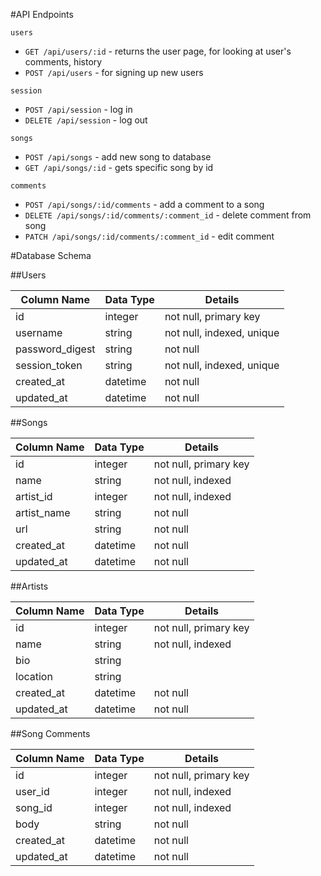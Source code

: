 #API Endpoints

`users`

- `GET /api/users/:id` - returns the user page, for looking at user's comments, history
- `POST /api/users` - for signing up new users

`session`

- `POST /api/session` - log in
- `DELETE /api/session` - log out

`songs`

- `POST /api/songs` - add new song to database
- `GET /api/songs/:id` - gets specific song by id

`comments`

- `POST /api/songs/:id/comments` - add a comment to a song
- `DELETE /api/songs/:id/comments/:comment_id` - delete comment from song
- `PATCH /api/songs/:id/comments/:comment_id` - edit comment

#Database Schema

##Users

| Column Name     | Data Type | Details                   |
|-----------------|-----------|---------------------------|
| id              | integer   | not null, primary key     |
| username        | string    | not null, indexed, unique |
| password_digest | string    | not null                  |
| session_token   | string    | not null, indexed, unique |
| created_at      | datetime  | not null                  |
| updated_at      | datetime  | not null                  |

##Songs

| Column Name | Data Type | Details               |
|-------------|-----------|-----------------------|
| id          | integer   | not null, primary key |
| name        | string    | not null, indexed     |
| artist_id   | integer   | not null, indexed     |
| artist_name | string    | not null              |
| url         | string    | not null              |
| created_at  | datetime  | not null              |
| updated_at  | datetime  | not null              |

##Artists

| Column Name | Data Type | Details               |
|-------------|-----------|-----------------------|
| id          | integer   | not null, primary key |
| name        | string    | not null, indexed     |
| bio         | string    |                       |
| location    | string    |                       |
| created_at  | datetime  | not null              |
| updated_at  | datetime  | not null              |

##Song Comments

| Column Name | Data Type | Details               |
|-------------|-----------|-----------------------|
| id          | integer   | not null, primary key |
| user_id     | integer   | not null, indexed     |
| song_id     | integer   | not null, indexed     |
| body        | string    | not null              |
| created_at  | datetime  | not null              |
| updated_at  | datetime  | not null              |